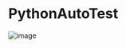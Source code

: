 # PythonAutoTest

![image](https://user-images.githubusercontent.com/27627484/44137132-e31f819a-a0a1-11e8-8852-fac52761b943.png)
